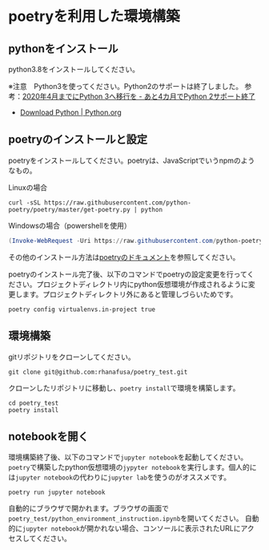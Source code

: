 # poetryを利用した環境構築

## pythonをインストール

python3.8をインストールしてください。

※注意　Python3を使ってください。Python2のサポートは終了しました。
参考：[2020年4月までにPython 3へ移行を - あと4カ月でPython 2サポート終了](https://news.mynavi.jp/article/20191223-943988/)

- [Download Python | Python.org](https://www.python.org/downloads/)

## poetryのインストールと設定

poetryをインストールしてください。poetryは、JavaScriptでいうnpmのようなもの。

Linuxの場合

```console
curl -sSL https://raw.githubusercontent.com/python-poetry/poetry/master/get-poetry.py | python
```

Windowsの場合（powershellを使用）

```powershell
(Invoke-WebRequest -Uri https://raw.githubusercontent.com/python-poetry/poetry/master/get-poetry.py -UseBasicParsing).Content | python
```

その他のインストール方法は[poetryのドキュメント](https://python-poetry.org/docs/)を参照してください。

poetryのインストール完了後、以下のコマンドでpoetryの設定変更を行ってください。プロジェクトディレクトリ内にpython仮想環境が作成されるように変更します。プロジェクトディレクトリ外にあると管理しづらいためです。

```console
poetry config virtualenvs.in-project true
```

## 環境構築

gitリポジトリをクローンしてください。

```console
git clone git@github.com:rhanafusa/poetry_test.git
```

クローンしたリポジトリに移動し、`poetry install`で環境を構築します。

```console
cd poetry_test
poetry install
```

## notebookを開く

環境構築終了後、以下のコマンドで`jupyter notebook`を起動してください。`poetry`で構築したpython仮想環境の`jypyter notebook`を実行します。個人的には`jupyter notebook`の代わりに`jupyter lab`を使うのがオススメです。

```console
poetry run jupyter notebook
```

自動的にブラウザで開かれます。ブラウザの画面で`poetry_test/python_environment_instruction.ipynb`を開いてください。
自動的に`jupyter notebook`が開かれない場合、コンソールに表示されたURLにアクセスしてください。
